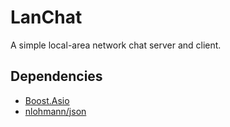 # LanChat

A simple local-area network chat server and client.

## Dependencies  
* [Boost.Asio](https://www.boost.org/doc/libs/1_75_0/doc/html/boost_asio.html)  
* [nlohmann/json](https://github.com/nlohmann/json)  